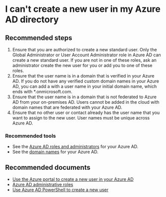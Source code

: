 <properties 
    pageTitle="I can't create a new user in my Azure AD"
    description="I can't create a new user in my Azure AD"
    service="microsoft.aad"
    resource="Microsoft_AAD_IAM"
    authors="Jeffsta-MSFT"
    selfHelpType="generic"
    supportTopicIds="32045780"
    productPesIds="14785,16578"
    cloudEnvironments="public"
    />

# I can't create a new user in my Azure AD directory

## **Recommended steps**
1. Ensure that you are authorized to create a new standard user. Only the Global Administrator or User Account Administrator role in Azure AD can create a new standard user. If you are not in one of these roles, ask an administrator create the new user for you or add you to one of these roles.<br>  
2. Ensure that the user name is in a domain that is verified in your Azure AD. If you do not have any verified custom domain names in your Azure AD, you can add a with a user name in your initial domain name, which ends with *.onmicrosoft.com.<br>
3. Ensure that the user name is in a domain that is not federated to Azure AD from your on-premises AD. Users cannot be added in the cloud with domain names that are federated with your Azure AD.<br>
4. Ensure that no other user or contact already has the user name that you want to assign to the new user. User names must be unique across Azure AD.<br>

### **Recommended tools**
* See the [Azure AD roles and administrators](https://portal.azure.com/#blade/Microsoft_AAD_IAM/ActiveDirectoryMenuBlade/RolesAndAdministrators) for your Azure AD.<br>
* See the [domain names](https://portal.azure.com/#blade/Microsoft_AAD_IAM/ActiveDirectoryMenuBlade/Domains) for your Azure AD.

## **Recommended documents**
* [Use the Azure portal to create a new user in your Azure AD](https://docs.microsoft.com/azure/active-directory/active-directory-users-create-azure-portal)<br>
* [Azure AD administrative roles](https://docs.microsoft.com/azure/active-directory/active-directory-assign-admin-roles)<br>
* [Use Azure AD PowerShell to create a new user](https://docs.microsoft.com/powershell/azuread/v2/new-azureaduser)